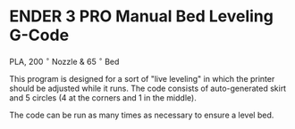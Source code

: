 # ENDER 3 PRO Manual Bed Leveling G-Code
PLA, 200 $^\circ$ Nozzle & 65 $^\circ$ Bed  

This program is designed for a sort of "live leveling" in which the printer should be adjusted while it runs. The code consists of auto-generated skirt and 5 circles (4 at the corners and 1 in the middle).  

The code can be run as many times as necessary to ensure a level bed.
